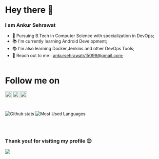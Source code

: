 # Hey there 👋

### I am Ankur Sehrawat

- 💸 Pursuing B.Tech in Computer Science with specialization in DevOps;
- 📚 I'm currently learning Android Development;
- 📚 I'm also learning Docker,Jenkins and other DevOps Tools;
- 📩 Reach out to me : ankursehrawats15099@gmail.com;
  <br>
  <br>

# Follow me on

<a href="https://twitter.com/AnkurSehrawat15">
  <img align="left" alt="Twitter" width="22px" src="https://cdn.jsdelivr.net/npm/simple-icons@v3/icons/twitter.svg" />
</a>

<a href="https://www.linkedin.com/in/ankur-sehrawat-312b961a3/">
  <img align="left" alt="Linkedin" width="22px" src="https://cdn.jsdelivr.net/npm/simple-icons@v3/icons/linkedin.svg" />
</a>

<a href="https://www.instagram.com/meankursehrawat/">
  <img align="left" alt="Instagram" width="22px" src="https://cdn.jsdelivr.net/npm/simple-icons@v3/icons/instagram.svg" />
</a>
<br>

<br>

<br>

![Github stats](https://github-readme-stats.vercel.app/api?username=Ankursehrawat15&show_icons=true&theme=dark)
![Most Used Languages](https://github-readme-stats.vercel.app/api/top-langs/?username=Ankursehrawat15&layout=compact&theme=dark)

<br>

<br>

### Thank you! for visiting my profile :blush:

 <a href="https://github.com/Ankursehrawat15/github-profile-views-counter">
    <img src="https://komarev.com/ghpvc/?username=Ankursehrawat15">
</a>
